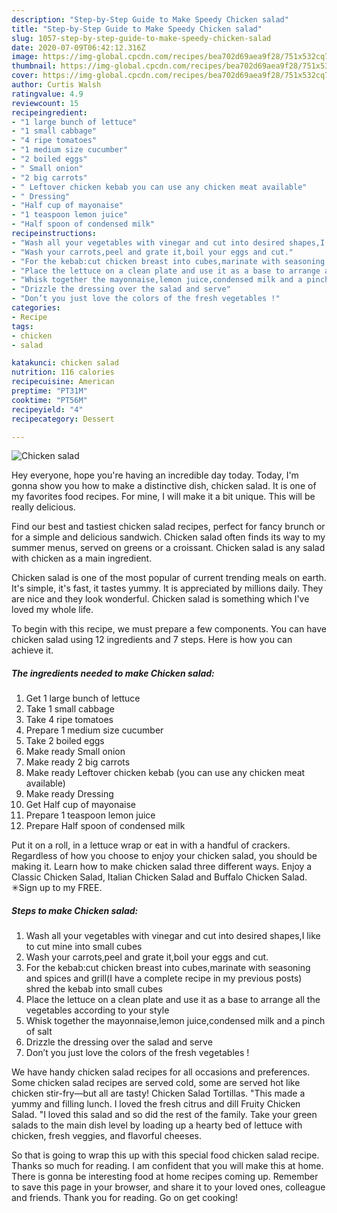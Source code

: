 ```yaml
---
description: "Step-by-Step Guide to Make Speedy Chicken salad"
title: "Step-by-Step Guide to Make Speedy Chicken salad"
slug: 1057-step-by-step-guide-to-make-speedy-chicken-salad
date: 2020-07-09T06:42:12.316Z
image: https://img-global.cpcdn.com/recipes/bea702d69aea9f28/751x532cq70/chicken-salad-recipe-main-photo.jpg
thumbnail: https://img-global.cpcdn.com/recipes/bea702d69aea9f28/751x532cq70/chicken-salad-recipe-main-photo.jpg
cover: https://img-global.cpcdn.com/recipes/bea702d69aea9f28/751x532cq70/chicken-salad-recipe-main-photo.jpg
author: Curtis Walsh
ratingvalue: 4.9
reviewcount: 15
recipeingredient:
- "1 large bunch of lettuce"
- "1 small cabbage"
- "4 ripe tomatoes"
- "1 medium size cucumber"
- "2 boiled eggs"
- " Small onion"
- "2 big carrots"
- " Leftover chicken kebab you can use any chicken meat available"
- " Dressing"
- "Half cup of mayonaise"
- "1 teaspoon lemon juice"
- "Half spoon of condensed milk"
recipeinstructions:
- "Wash all your vegetables with vinegar and cut into desired shapes,I like to cut mine into small cubes"
- "Wash your carrots,peel and grate it,boil your eggs and cut."
- "For the kebab:cut chicken breast into cubes,marinate with seasoning and spices and grill(I have a complete recipe in my previous posts) shred the kebab into small cubes"
- "Place the lettuce on a clean plate and use it as a base to arrange all the vegetables according to your style"
- "Whisk together the mayonnaise,lemon juice,condensed milk and a pinch of salt"
- "Drizzle the dressing over the salad and serve"
- "Don’t you just love the colors of the fresh vegetables !"
categories:
- Recipe
tags:
- chicken
- salad

katakunci: chicken salad 
nutrition: 116 calories
recipecuisine: American
preptime: "PT31M"
cooktime: "PT56M"
recipeyield: "4"
recipecategory: Dessert

---
```



![Chicken salad](https://img-global.cpcdn.com/recipes/bea702d69aea9f28/751x532cq70/chicken-salad-recipe-main-photo.jpg)

Hey everyone, hope you're having an incredible day today. Today, I'm gonna show you how to make a distinctive dish, chicken salad. It is one of my favorites food recipes. For mine, I will make it a bit unique. This will be really delicious.

Find our best and tastiest chicken salad recipes, perfect for fancy brunch or for a simple and delicious sandwich. Chicken salad often finds its way to my summer menus, served on greens or a croissant. Chicken salad is any salad with chicken as a main ingredient.

Chicken salad is one of the most popular of current trending meals on earth. It's simple, it's fast, it tastes yummy. It is appreciated by millions daily. They are nice and they look wonderful. Chicken salad is something which I've loved my whole life.


To begin with this recipe, we must prepare a few components. You can have chicken salad using 12 ingredients and 7 steps. Here is how you can achieve it.

<!--inarticleads1-->

##### The ingredients needed to make Chicken salad:

1. Get 1 large bunch of lettuce
1. Take 1 small cabbage
1. Take 4 ripe tomatoes
1. Prepare 1 medium size cucumber
1. Take 2 boiled eggs
1. Make ready  Small onion
1. Make ready 2 big carrots
1. Make ready  Leftover chicken kebab (you can use any chicken meat available)
1. Make ready  Dressing
1. Get Half cup of mayonaise
1. Prepare 1 teaspoon lemon juice
1. Prepare Half spoon of condensed milk


Put it on a roll, in a lettuce wrap or eat in with a handful of crackers. Regardless of how you choose to enjoy your chicken salad, you should be making it. Learn how to make chicken salad three different ways. Enjoy a Classic Chicken Salad, Italian Chicken Salad and Buffalo Chicken Salad. ✳︎Sign up to my FREE. 

<!--inarticleads2-->

##### Steps to make Chicken salad:

1. Wash all your vegetables with vinegar and cut into desired shapes,I like to cut mine into small cubes
1. Wash your carrots,peel and grate it,boil your eggs and cut.
1. For the kebab:cut chicken breast into cubes,marinate with seasoning and spices and grill(I have a complete recipe in my previous posts) shred the kebab into small cubes
1. Place the lettuce on a clean plate and use it as a base to arrange all the vegetables according to your style
1. Whisk together the mayonnaise,lemon juice,condensed milk and a pinch of salt
1. Drizzle the dressing over the salad and serve
1. Don’t you just love the colors of the fresh vegetables !


We have handy chicken salad recipes for all occasions and preferences. Some chicken salad recipes are served cold, some are served hot like chicken stir-fry—but all are tasty! Chicken Salad Tortillas. &#34;This made a yummy and filling lunch. I loved the fresh citrus and dill Fruity Chicken Salad. &#34;I loved this salad and so did the rest of the family. Take your green salads to the main dish level by loading up a hearty bed of lettuce with chicken, fresh veggies, and flavorful cheeses. 

So that is going to wrap this up with this special food chicken salad recipe. Thanks so much for reading. I am confident that you will make this at home. There is gonna be interesting food at home recipes coming up. Remember to save this page in your browser, and share it to your loved ones, colleague and friends. Thank you for reading. Go on get cooking!
